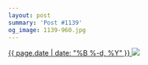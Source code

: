 ```yaml
---
layout: post
summary: 'Post #1139'
og_image: 1139-960.jpg
---
```


<p>
 <time>
  <a href="/1139">
   {{ page.date | date: "%B %-d, %Y" }}
  </a>
 </time>
 <a href="/1139">
  <img sizes="(min-width: 700px) 50vw, calc(100vw - 2rem)" src="{{ site.assets_url }}/1139-480.jpg" srcset="{{ site.assets_url }}/1139-240.jpg 240w, {{ site.assets_url }}/1139-480.jpg 480w, {{ site.assets_url }}/1139-720.jpg 720w, {{ site.assets_url }}/1139-960.jpg 960w"/>
 </a>
</p>
